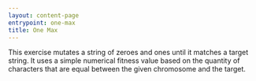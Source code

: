 ```yaml
---
layout: content-page
entrypoint: one-max
title: One Max
---
```


This exercise mutates a string of zeroes and ones until it matches a target string. It uses a simple
numerical fitness value based on the quantity of characters that are equal between the given
chromosome and the target.

<div class="interactive-region">
  <one-max></one-max>
</div>
